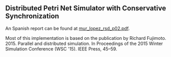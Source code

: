 ## Distributed Petri Net Simulator with Conservative Synchronization

An Spanish report can be found at [mur_lopez_rsd_p02.pdf](./report/mur_lopez_rsd_p02.pdf).

Most of this implementation is based on the publication by Richard Fujimoto. 2015. Parallel and distributed simulation. In Proceedings of the 2015 Winter Simulation Conference (WSC '15). IEEE Press, 45–59.